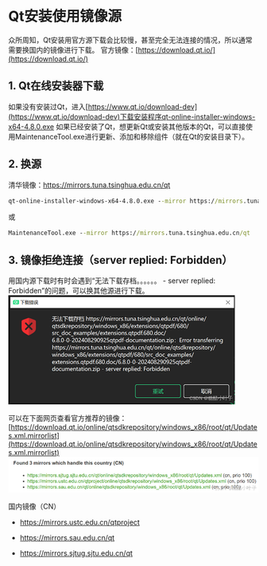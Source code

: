 # Qt安装使用镜像源

众所周知，Qt安装用官方源下载会比较慢，甚至完全无法连接的情况，所以通常需要换国内的镜像进行下载。
官方镜像：[https://download.qt.io/](https://download.qt.io/)

## 1. Qt在线安装器下载

如果没有安装过Qt，进入[https://www.qt.io/download-dev](https://www.qt.io/download-dev)下载安装程序qt-online-installer-windows-x64-4.8.0.exe
如果已经安装了Qt，想更新Qt或安装其他版本的Qt，可以直接使用MaintenanceTool.exe进行更新、添加和移除组件（就在Qt的安装目录下）。

## 2. 换源

清华镜像：https://mirrors.tuna.tsinghua.edu.cn/qt

```bat
qt-online-installer-windows-x64-4.8.0.exe --mirror https://mirrors.tuna.tsinghua.edu.cn/qt
```

或

```bat
MaintenanceTool.exe --mirror https://mirrors.tuna.tsinghua.edu.cn/qt
```

## 3. 镜像拒绝连接（server replied: Forbidden）

用国内源下载时有时会遇到“无法下载存档。。。。。。 - server replied: Forbidden”的问题，可以换其他源进行下载。
![在这里插入图片描述](img/qt_install_online_1.png)

可以在下面网页查看官方推荐的镜像：
[https://download.qt.io/online/qtsdkrepository/windows_x86/root/qt/Updates.xml.mirrorlist](https://download.qt.io/online/qtsdkrepository/windows_x86/root/qt/Updates.xml.mirrorlist)
![在这里插入图片描述](img/qt_install_online_2.png)

国内镜像（CN）

* https://mirrors.ustc.edu.cn/qtproject

* https://mirrors.sau.edu.cn/qt

* https://mirrors.sjtug.sjtu.edu.cn/qt